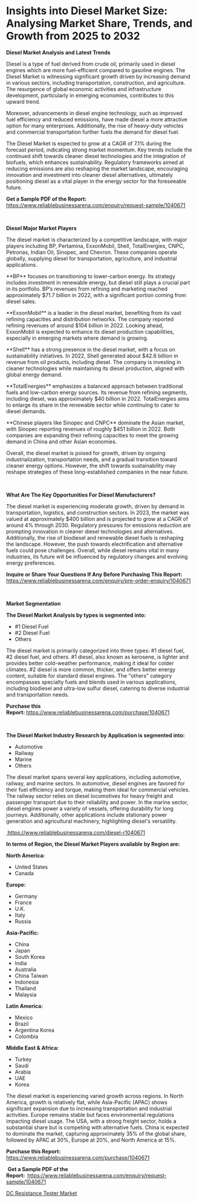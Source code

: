 <p><h1>Insights into Diesel Market Size: Analysing Market Share, Trends, and Growth from 2025 to 2032</h1></p><p><strong>Diesel Market Analysis and Latest Trends</strong></p>
<p><p>Diesel is a type of fuel derived from crude oil, primarily used in diesel engines which are more fuel-efficient compared to gasoline engines. The Diesel Market is witnessing significant growth driven by increasing demand in various sectors, including transportation, construction, and agriculture. The resurgence of global economic activities and infrastructure development, particularly in emerging economies, contributes to this upward trend.</p><p>Moreover, advancements in diesel engine technology, such as improved fuel efficiency and reduced emissions, have made diesel a more attractive option for many enterprises. Additionally, the rise of heavy-duty vehicles and commercial transportation further fuels the demand for diesel fuel. </p><p>The Diesel Market is expected to grow at a CAGR of 7.1% during the forecast period, indicating strong market momentum. Key trends include the continued shift towards cleaner diesel technologies and the integration of biofuels, which enhances sustainability. Regulatory frameworks aimed at reducing emissions are also reshaping the market landscape, encouraging innovation and investment into cleaner diesel alternatives, ultimately positioning diesel as a vital player in the energy sector for the foreseeable future.</p></p>
<p><strong>Get a Sample PDF of the Report:&nbsp;</strong> <a href="https://www.reliablebusinessarena.com/enquiry/request-sample/1040671?utm_campaign=2390&utm_medium=2&utm_source=Github&utm_content=ia&utm_term=13022025&utm_id=diesel">https://www.reliablebusinessarena.com/enquiry/request-sample/1040671</a></p>
<p>&nbsp;</p>
<p><strong>Diesel Major Market Players</strong></p>
<p><p>The diesel market is characterized by a competitive landscape, with major players including BP, Pertamina, ExxonMobil, Shell, TotalEnergies, CNPC, Petronas, Indian Oil, Sinopec, and Chevron. These companies operate globally, supplying diesel for transportation, agriculture, and industrial applications.</p><p>**BP** focuses on transitioning to lower-carbon energy. Its strategy includes investment in renewable energy, but diesel still plays a crucial part in its portfolio. BP’s revenues from refining and marketing reached approximately $71.7 billion in 2022, with a significant portion coming from diesel sales.</p><p>**ExxonMobil** is a leader in the diesel market, benefiting from its vast refining capacities and distribution networks. The company reported refining revenues of around $104 billion in 2022. Looking ahead, ExxonMobil is expected to enhance its diesel production capabilities, especially in emerging markets where demand is growing.</p><p>**Shell** has a strong presence in the diesel market, with a focus on sustainability initiatives. In 2022, Shell generated about $42.6 billion in revenue from oil products, including diesel. The company is investing in cleaner technologies while maintaining its diesel production, aligned with global energy demand.</p><p>**TotalEnergies** emphasizes a balanced approach between traditional fuels and low-carbon energy sources. Its revenue from refining segments, including diesel, was approximately $40 billion in 2022. TotalEnergies aims to enlarge its share in the renewable sector while continuing to cater to diesel demands.</p><p>**Chinese players like Sinopec and CNPC** dominate the Asian market, with Sinopec reporting revenues of roughly $451 billion in 2022. Both companies are expanding their refining capacities to meet the growing demand in China and other Asian economies.</p><p>Overall, the diesel market is poised for growth, driven by ongoing industrialization, transportation needs, and a gradual transition toward cleaner energy options. However, the shift towards sustainability may reshape strategies of these long-established companies in the near future.</p></p>
<p>&nbsp;</p>
<p><strong>What Are The Key Opportunities For Diesel Manufacturers?</strong></p>
<p><p>The diesel market is experiencing moderate growth, driven by demand in transportation, logistics, and construction sectors. In 2023, the market was valued at approximately $400 billion and is projected to grow at a CAGR of around 4% through 2030. Regulatory pressures for emissions reduction are prompting innovation in cleaner diesel technologies and alternatives. Additionally, the rise of biodiesel and renewable diesel fuels is reshaping the landscape. However, the push towards electrification and alternative fuels could pose challenges. Overall, while diesel remains vital in many industries, its future will be influenced by regulatory changes and evolving energy preferences.</p></p>
<p><strong>Inquire or Share Your Questions If Any Before Purchasing This Report:</strong> <a href="https://www.reliablebusinessarena.com/enquiry/pre-order-enquiry/1040671?utm_campaign=2390&utm_medium=2&utm_source=Github&utm_content=ia&utm_term=13022025&utm_id=diesel">https://www.reliablebusinessarena.com/enquiry/pre-order-enquiry/1040671</a></p>
<p>&nbsp;</p>
<p><strong>Market Segmentation</strong></p>
<p><strong>The Diesel Market Analysis by types is segmented into:</strong></p>
<p><ul><li>#1 Diesel Fuel</li><li>#2 Diesel Fuel</li><li>Others</li></ul></p>
<p><p>The diesel market is primarily categorized into three types: #1 diesel fuel, #2 diesel fuel, and others. #1 diesel, also known as kerosene, is lighter and provides better cold-weather performance, making it ideal for colder climates. #2 diesel is more common, thicker, and offers better energy content, suitable for standard diesel engines. The "others" category encompasses specialty fuels and blends used in various applications, including biodiesel and ultra-low sulfur diesel, catering to diverse industrial and transportation needs.</p></p>
<p><strong>Purchase this Report:&nbsp;</strong><a href="https://www.reliablebusinessarena.com/purchase/1040671?utm_campaign=2390&utm_medium=2&utm_source=Github&utm_content=ia&utm_term=13022025&utm_id=diesel">https://www.reliablebusinessarena.com/purchase/1040671</a></p>
<p>&nbsp;</p>
<p><strong>The Diesel Market Industry Research by Application is segmented into:</strong></p>
<p><ul><li>Automotive</li><li>Railway</li><li>Marine</li><li>Others</li></ul></p>
<p><p>The diesel market spans several key applications, including automotive, railway, and marine sectors. In automotive, diesel engines are favored for their fuel efficiency and torque, making them ideal for commercial vehicles. The railway sector relies on diesel locomotives for heavy freight and passenger transport due to their reliability and power. In the marine sector, diesel engines power a variety of vessels, offering durability for long journeys. Additionally, other applications include stationary power generation and agricultural machinery, highlighting diesel's versatility.</p></p>
<p><a href="https://www.reliablebusinessarena.com/diesel-r1040671?utm_campaign=2390&utm_medium=2&utm_source=Github&utm_content=ia&utm_term=13022025&utm_id=diesel">&nbsp;https://www.reliablebusinessarena.com/diesel-r1040671</a></p>
<p><strong>In terms of Region, the Diesel Market Players available by Region are:</strong></p>
<p>
    <p> <strong> North America: </strong>
        <ul>
            <li>United States</li>
            <li>Canada</li>
        </ul>
        </p> 
    <p> <strong> Europe: </strong>
        <ul>
            <li>Germany</li>
            <li>France</li>
            <li>U.K.</li>
            <li>Italy</li>
            <li>Russia</li>
        </ul>
        </p> 
    <p> <strong> Asia-Pacific: </strong>
        <ul>
            <li>China</li>
            <li>Japan</li>
            <li>South Korea</li>
            <li>India</li>
            <li>Australia</li>
            <li>China Taiwan</li>
            <li>Indonesia</li>
            <li>Thailand</li>
            <li>Malaysia</li>
        </ul>
        </p> 
    <p> <strong> Latin America: </strong>
        <ul>
            <li>Mexico</li>
            <li>Brazil</li>
            <li>Argentina Korea</li>
            <li>Colombia</li>
        </ul>
        </p> 
    <p> <strong> Middle East & Africa: </strong>
        <ul>
            <li>Turkey</li>
            <li>Saudi</li>
            <li>Arabia</li>
            <li>UAE</li>
            <li>Korea</li>
        </ul>
    </p>
    </p>
<p><p>The diesel market is experiencing varied growth across regions. In North America, growth is relatively flat, while Asia-Pacific (APAC) shows significant expansion due to increasing transportation and industrial activities. Europe remains stable but faces environmental regulations impacting diesel usage. The USA, with a strong freight sector, holds a substantial share but is competing with alternative fuels. China is expected to dominate the market, capturing approximately 35% of the global share, followed by APAC at 30%, Europe at 20%, and North America at 15%.</p></p>
<p><strong>Purchase this Report: </strong><a href="https://www.reliablebusinessarena.com/purchase/1040671?utm_campaign=2390&utm_medium=2&utm_source=Github&utm_content=ia&utm_term=13022025&utm_id=diesel">https://www.reliablebusinessarena.com/purchase/1040671</a></p>
<p>&nbsp;<strong>Get a Sample PDF of the Report:&nbsp;&nbsp;</strong><a href="https://www.reliablebusinessarena.com/enquiry/request-sample/1040671?utm_campaign=2390&utm_medium=2&utm_source=Github&utm_content=ia&utm_term=13022025&utm_id=diesel">https://www.reliablebusinessarena.com/enquiry/request-sample/1040671</a></p>
<p><strong></strong></p>
<p><p><a href="https://github.com/ovtkosle/Market-Research-Report-List-1/blob/main/dc-resistance-tester-market.md?utm_campaign=2390&utm_medium=2&utm_source=Github&utm_content=ia&utm_term=13022025&utm_id=diesel">DC Resistance Tester Market</a></p></p>